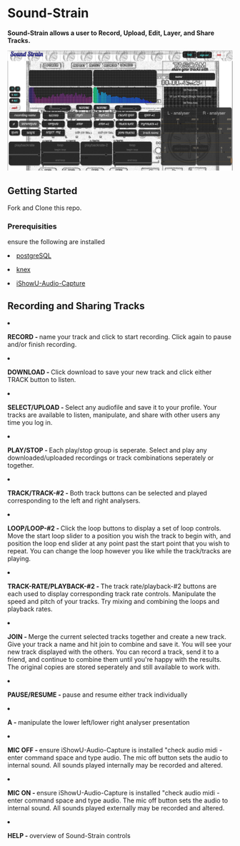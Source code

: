 
# Sound-Strain
<p><strong>Sound-Strain allows a user to Record, Upload, Edit, Layer, and Share Tracks.</strong></p>

![Alt text](./cool.png?raw=true "Optional Title")



## Getting Started

<!-- These instructions will get you a copy of the project up and running on your local machine for development and testing purposes. See deployment for notes on how to deploy the project on a live system. -->

Fork and Clone this repo.

### Prerequisities

<!-- What things you need to install the software and how to install them -->
ensure the following are installed

<a href='http://exponential.io/blog/2015/02/21/install-postgresql-on-mac-os-x-via-brew/'><li>postgreSQL</li></a>

<a href='http://knexjs.org/'><li>knex</li></a>

<a href='https://support.shinywhitebox.com/hc/en-us/articles/204161459-Installing-iShowU-Audio-Capture
'><li>iShowU-Audio-Capture</li></a>


<h2>Recording and Sharing Tracks</h2>
<p></p>
<li><p><strong>RECORD - </strong>name your track and click to start recording. Click again to pause and/or finish recording.</p></li>
<li><p><strong>DOWNLOAD - </strong>Click download to save your new track and click either TRACK button to listen.</p></li>
<li><p><strong>SELECT/UPLOAD - </strong>Select any audiofile and save it to your profile. Your tracks are available to listen, manipulate, and share with other users any time you log in.</p></li>
<li><p><strong>PLAY/STOP - </strong>Each play/stop group is seperate. Select and play any downloaded/uploaded recordings or track combinations seperately or together.</p></li>
<li><p><strong>TRACK/TRACK-#2 - </strong>Both track buttons can be selected and played corresponding to the left and right analysers.</p></li>
<li><p><strong>LOOP/LOOP-#2 - </strong>Click the loop buttons to display a set of loop controls. Move the start loop slider to a position you wish the track to begin with, and position the loop end slider at any point past the start point that you wish to repeat. You can change the loop however you like while the track/tracks are playing.</p></li>
<li><p><strong>TRACK-RATE/PLAYBACK-#2 - </strong>The track rate/playback-#2 buttons are each used to display corresponding track rate controls. Manipulate the speed and pitch of your tracks. Try mixing and combining the loops and playback rates.</p></li>
<li><p><strong>JOIN - </strong>Merge the current selected tracks together and create a new track. Give your track a name and hit join to combine and save it. You will see your new track displayed with the others. You can record a track, send it to a friend, and continue to combine them until you're happy with the results. The original copies are stored seperately and still available to work with.</p></li>
<li><p><strong>PAUSE/RESUME - </strong>pause and resume either track individually</p></li>
<li><p><strong>A - </strong>manipulate the lower left/lower right analyser presentation</p></li>
<li><p><strong>MIC OFF - </strong>ensure iShowU-Audio-Capture is installed "check audio midi - enter command space and type audio. The mic off button sets the audio to internal sound. All sounds played internally may be recorded and altered.</p></li>
<li><p><strong>MIC ON - </strong>ensure iShowU-Audio-Capture is installed "check audio midi - enter command space and type audio. The mic off button sets the audio to internal sound. All sounds played externally may be recorded and altered.</p></li>
<li><p><strong>HELP - </strong>overview of Sound-Strain controls</p></li>
</ul>


